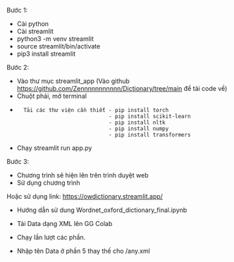 Bước 1: 
-	Cài python
-	Cài streamlit
- python3 -m venv streamlit
- source streamlit/bin/activate
- pip3 install streamlit

Bước 2: 
-	Vào thư mục streamlit_app (Vào github https://github.com/Zennnnnnnnnnn/Dictionary/tree/main để tải code về)
-	Chuột phải, mở terminal
-       Tải các thư viện cần thiết - pip install torch
                                   - pip install scikit-learn
                                   - pip install nltk
                                   - pip install numpy
                                   - pip install transformers

-	Chạy streamlit run app.py


Bước 3:
-	Chương trình sẽ hiện lên trên trình duyệt web
-	Sử dụng chương trình

Hoặc sử dụng link: https://owdictionary.streamlit.app/

* Hướng dẫn sử dung Wordnet_oxford_dictionary_final.ipynb

- Tải Data dạng XML lên GG Colab

- Chạy lần lượt các phần.

- Nhập tên Data ở phần 5 thay thế cho /any.xml

